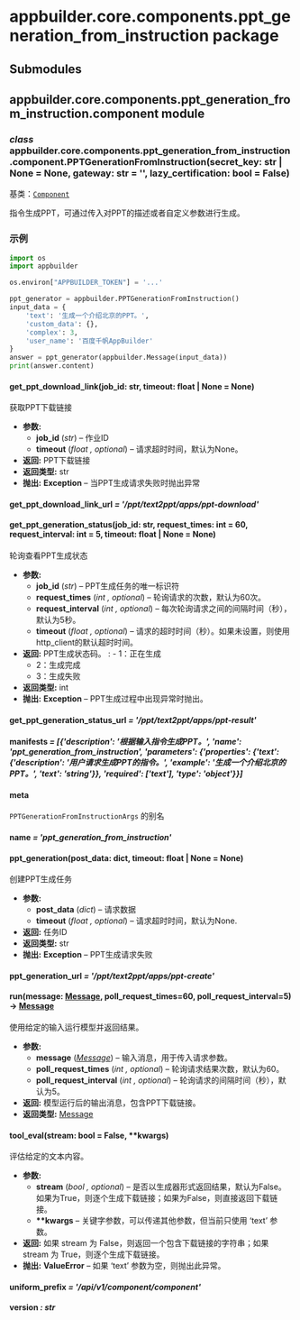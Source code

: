 # appbuilder.core.components.ppt_generation_from_instruction package

## Submodules

## appbuilder.core.components.ppt_generation_from_instruction.component module

### *class* appbuilder.core.components.ppt_generation_from_instruction.component.PPTGenerationFromInstruction(secret_key: str | None = None, gateway: str = '', lazy_certification: bool = False)

基类：[`Component`](appbuilder.core.md#appbuilder.core.component.Component)

指令生成PPT，可通过传入对PPT的描述或者自定义参数进行生成。

### 示例

```python
import os
import appbuilder

os.environ["APPBUILDER_TOKEN"] = '...'

ppt_generator = appbuilder.PPTGenerationFromInstruction()
input_data = {
    'text': '生成一个介绍北京的PPT。',
    'custom_data': {},
    'complex': 3,
    'user_name': '百度千帆AppBuilder'
}
answer = ppt_generator(appbuilder.Message(input_data))
print(answer.content)
```

#### get_ppt_download_link(job_id: str, timeout: float | None = None)

获取PPT下载链接

* **参数:**
  * **job_id** (*str*) – 作业ID
  * **timeout** (*float* *,* *optional*) – 请求超时时间，默认为None。
* **返回:**
  PPT下载链接
* **返回类型:**
  str
* **抛出:**
  **Exception** – 当PPT生成请求失败时抛出异常

#### get_ppt_download_link_url *= '/ppt/text2ppt/apps/ppt-download'*

#### get_ppt_generation_status(job_id: str, request_times: int = 60, request_interval: int = 5, timeout: float | None = None)

轮询查看PPT生成状态

* **参数:**
  * **job_id** (*str*) – PPT生成任务的唯一标识符
  * **request_times** (*int* *,* *optional*) – 轮询请求的次数，默认为60次。
  * **request_interval** (*int* *,* *optional*) – 每次轮询请求之间的间隔时间（秒），默认为5秒。
  * **timeout** (*float* *,* *optional*) – 请求的超时时间（秒）。如果未设置，则使用http_client的默认超时时间。
* **返回:**
  PPT生成状态码。
  : - 1：正在生成
    - 2：生成完成
    - 3：生成失败
* **返回类型:**
  int
* **抛出:**
  **Exception** – PPT生成过程中出现异常时抛出。

#### get_ppt_generation_status_url *= '/ppt/text2ppt/apps/ppt-result'*

#### manifests *= [{'description': '根据输入指令生成PPT。', 'name': 'ppt_generation_from_instruction', 'parameters': {'properties': {'text': {'description': '用户请求生成PPT的指令。', 'example': '生成一个介绍北京的PPT。', 'text': 'string'}}, 'required': ['text'], 'type': 'object'}}]*

#### meta

`PPTGenerationFromInstructionArgs` 的别名

#### name *= 'ppt_generation_from_instruction'*

#### ppt_generation(post_data: dict, timeout: float | None = None)

创建PPT生成任务

* **参数:**
  * **post_data** (*dict*) – 请求数据
  * **timeout** (*float* *,* *optional*) – 请求超时时间，默认为None.
* **返回:**
  任务ID
* **返回类型:**
  str
* **抛出:**
  **Exception** – PPT生成请求失败

#### ppt_generation_url *= '/ppt/text2ppt/apps/ppt-create'*

#### run(message: [Message](appbuilder.core.md#appbuilder.core.message.Message), poll_request_times=60, poll_request_interval=5) → [Message](appbuilder.core.md#appbuilder.core.message.Message)

使用给定的输入运行模型并返回结果。

* **参数:**
  * **message** ([*Message*](appbuilder.core.md#appbuilder.core.message.Message)) – 输入消息，用于传入请求参数。
  * **poll_request_times** (*int* *,* *optional*) – 轮询请求结果次数，默认为60。
  * **poll_request_interval** (*int* *,* *optional*) – 轮询请求的间隔时间（秒），默认为5。
* **返回:**
  模型运行后的输出消息，包含PPT下载链接。
* **返回类型:**
  [Message](appbuilder.core.md#appbuilder.core.message.Message)

#### tool_eval(stream: bool = False, \*\*kwargs)

评估给定的文本内容。

* **参数:**
  * **stream** (*bool* *,* *optional*) – 是否以生成器形式返回结果，默认为False。如果为True，则逐个生成下载链接；如果为False，则直接返回下载链接。
  * **\*\*kwargs** – 关键字参数，可以传递其他参数，但当前只使用 ‘text’ 参数。
* **返回:**
  如果 stream 为 False，则返回一个包含下载链接的字符串；如果 stream 为 True，则逐个生成下载链接。
* **抛出:**
  **ValueError** – 如果 ‘text’ 参数为空，则抛出此异常。

#### uniform_prefix *= '/api/v1/component/component'*

#### version *: str*
